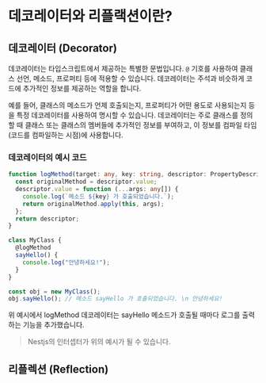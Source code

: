 # 데코레이터와 리플랙션이란?

## 데코레이터 (Decorator)

데코레이터는 타입스크립트에서 제공하는 특별한 문법입니다. `@` 기호를 사용하여 클래스 선언, 메소드, 프로퍼티 등에 적용할 수 있습니다. 데코레이터는 주석과 비슷하게 코드에 추가적인 정보를 제공하는 역할을 합니다.

예를 들어, 클래스의 메소드가 언제 호출되는지, 프로퍼티가 어떤 용도로 사용되는지 등을 특정 데코레이터를 사용하여 명시할 수 있습니다. 데코레이터는 주로 클래스를 정의할 때 클래스 또는 클래스의 멤버들에 추가적인 정보를 부여하고, 이 정보를 컴파일 타임(코드를 컴파일하는 시점)에 사용합니다.

### 데코레이터의 예시 코드

```typescript
function logMethod(target: any, key: string, descriptor: PropertyDescriptor) {
  const originalMethod = descriptor.value;
  descriptor.value = function (...args: any[]) {
    console.log(`메소드 ${key} 가 호출되었습니다.`);
    return originalMethod.apply(this, args);
  };
  return descriptor;
}

class MyClass {
  @logMethod
  sayHello() {
    console.log("안녕하세요!");
  }
}

const obj = new MyClass();
obj.sayHello(); // 메소드 sayHello 가 호출되었습니다. \n 안녕하세요!
```

위 예시에서 logMethod 데코레이터는 sayHello 메소드가 호출될 때마다 로그를 출력하는 기능을 추가했습니다.

> Nestjs의 인터셉터가 위의 예시가 될 수 있습니다.

## 리플렉션 (Reflection)
